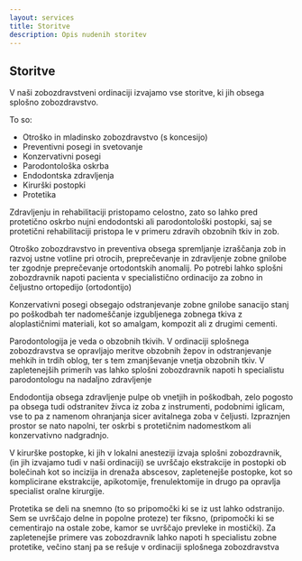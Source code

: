 ```yaml
---
layout: services
title: Storitve
description: Opis nudenih storitev
---
```


## Storitve

V naši zobozdravstveni ordinaciji izvajamo vse storitve, ki jih obsega splošno zobozdravstvo.

To so:
- Otroško in mladinsko zobozdravstvo (s koncesijo)
- Preventivni posegi in svetovanje
- Konzervativni posegi
- Parodontološka oskrba
- Endodontska zdravljenja
- Kirurški postopki
- Protetika

Zdravljenju in rehabilitaciji pristopamo celostno, zato so lahko pred protetično oskrbo nujni  endodontski ali parodontološki postopki, saj se protetični rehabilitaciji pristopa le v primeru zdravih obzobnih tkiv in zob.

Otroško zobozdravstvo in preventiva obsega spremljanje izraščanja zob in razvoj ustne votline pri otrocih, preprečevanje in zdravljenje zobne gnilobe ter zgodnje preprečevanje ortodontskih anomalij. Po potrebi lahko splošni zobozdravnik napoti pacienta v specialistično ordinacijo za zobno in čeljustno ortopedijo (ortodontijo)

Konzervativni posegi obsegajo odstranjevanje zobne gnilobe sanacijo stanj po poškodbah ter nadomeščanje izgubljenega zobnega tkiva z aloplastičnimi materiali, kot so amalgam, kompozit ali z drugimi cementi.

Parodontologija je veda o obzobnih tkivih. V ordinaciji splošnega zobozdravstva se opravljajo meritve obzobnih žepov in odstranjevanje mehkih in trdih oblog, ter s tem zmanjševanje vnetja obzobnih tkiv. V zapletenejših primerih vas lahko splošni zobozdravnik napoti h specialistu parodontologu na nadaljno zdravljenje

Endodontija obsega zdravljenje pulpe ob vnetjih in poškodbah, zelo pogosto pa obsega tudi odstranitev živca iz zoba z instrumenti, podobnimi iglicam, vse to pa z  namenom ohranjanja sicer avitalnega zoba v čeljusti. Izpraznjen prostor se nato napolni, ter oskrbi s protetičnim nadomestkom  ali konzervativno nadgradnjo.

V kirurške postopke, ki jih v lokalni anesteziji izvaja splošni zobozdravnik, (in jih izvajamo tudi v naši ordinaciji) se uvrščajo ekstrakcije in postopki ob bolečinah kot so incizija in drenaža abscesov, zapletenejše postopke, kot so komplicirane ekstrakcije, apikotomije, frenulektomije in drugo pa opravlja specialist oralne kirurgije.

Protetika se deli na snemno (to so pripomočki ki se iz ust lahko odstranijo. Sem se uvrščajo delne in  popolne proteze) ter fiksno, (pripomočki ki se cementirajo na ostale zobe, kamor se uvrščajo prevleke in mostički). Za zapletenejše primere vas zobozdravnik lahko napoti h specialistu zobne protetike, večino stanj pa se rešuje v ordinaciji splošnega zobozdravstva

